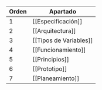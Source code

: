 
| Orden | Apartado               |
| ----- | ---------------------- |
| 1     | [[Especificación]]     |
| 2     | [[Arquitectura]]       |
| 3     | [[Tipos de Variables]] |
| 4     | [[Funcionamiento]]     |
| 5     | [[Principios]]         |
| 6     | [[Prototipo]]          |
| 7     | [[Planeamiento]]       |

